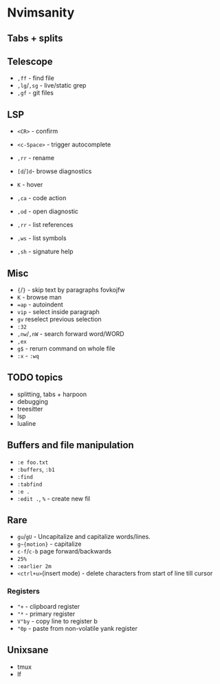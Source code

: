 # Nvimsanity 

## Tabs + splits

## Telescope

* `,ff` - find file
* `,lg`/`,sg` - live/static grep
* `,gf` - git files

## LSP

* `<CR>` - confirm
* `<c-Space>` - trigger autocomplete
* `,rr` - rename

* `[d`/`]d`- browse diagnostics
* `K` - hover
* `,ca` - code action
* `,od` - open diagnostic
* `,rr` - list references
* `,ws` - list symbols
* `,sh` - signature help

## Misc

* `{`/`}` - skip text by paragraphs fovkojfw
* `K` - browse man
* `=ap` - autoindent
* `vip` - select inside paragraph
* `gv` reselect previous selection
* `:32`
* `,nw`/`,nW` - search forward word/WORD
* `,ex`
* `g$` - rerurn command on whole file
* `:x` - `:wq`

## TODO topics

* splitting, tabs + harpoon
* debugging
* treesitter
* lsp
* lualine

## Buffers and file manipulation

* `:e foo.txt`
* `:buffers`, `:b1`
* `:find`
* `:tabfind`
* `:e .`
* `:edit .`, `%` - create new fil

## Rare

* `gu`/`gU` - Uncapitalize and capitalize words/lines.
* `g~{motion}` - capitalize
* `c-f`/`c-b` page forward/backwards
* `25%`
* `:earlier 2m`
* `<ctrl+u>`(insert mode) - delete characters from start of line till cursor 

### Registers

* `"+` - clipboard register
* `"*` - primary register
* `V"by` - copy line to register b
* `"0p` - paste from non-volatile yank register


## Unixsane

* tmux
* lf
